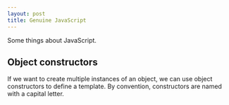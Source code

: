 ```yaml
---
layout: post
title: Genuine JavaScript
---
```


Some things about JavaScript.


## Object constructors
If we want to create multiple instances of an object, we can use object constructors to define a template. By convention, constructors are named with a capital letter.
<script src="https://jsfiddle.net/lthr/qz6dq6t2/2/embed/js,result/"></script>
